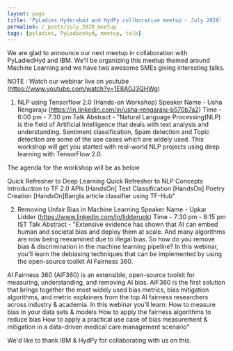```yaml
---
layout: page
title: 'PyLadies Hyderabad and HydPy collborative meetup - July 2020'
permalink: /_posts/july_2020_meetup
tags: [pyladies, PyLadiesHyd, meetup, talk]
---
```


We are glad to announce our next meetup in collaboration with PyLadiedHyd and IBM. We'll be organizing this meetup themed around Machine Learning and we have two awesome SMEs giving interesting talks.

NOTE : Watch our webinar live on youtube (https://www.youtube.com/watch?v=1E8A0J3QHWg)

1. NLP using Tensorflow 2.0 (Hands-on Workshop)
Speaker Name - Usha Rengaraju (https://in.linkedin.com/in/usha-rengaraju-b570b7a2)
Time - 6:00 pm - 7:30 pm
Talk Abstract - "Natural Language Processing(NLP) is the field of Artificial Intelligence that deals with text analysis and understanding. Sentiment classification, Spam detection and Topic detection are some of the use cases which are widely used. This workshop will get you started with real-world NLP projects using deep learning with TensorFlow 2.0.

The agenda for the workshop will be as below

Quick Refresher to Deep Learning
Quick Refresher to NLP Concepts
Introduction to TF 2.0 APIs
[HandsOn] Text Classification
[HandsOn] Poetry Creation
[HandsOn]Bangla article classifier using TF-Hub"

2. Removing Unfair Bias in Machine Learning
Speaker Name - Upkar Lidder (https://www.linkedin.com/in/lidderupk)
Time - 7:30 pm - 8:15 pm IST
Talk Abstract - "Extensive evidence has shown that AI can embed human and societal bias and deploy them at scale. And many algorithms are now being reexamined due to illegal bias. So how do you remove bias & discrimination in the machine learning pipeline? In this webinar, you’ll learn the debiasing techniques that can be implemented by using the open-source toolkit AI Fairness 360.

AI Fairness 360 (AIF360) is an extensible, open-source toolkit for measuring, understanding, and removing AI bias. AIF360 is the first solution that brings together the most widely used bias metrics, bias mitigation algorithms, and metric explainers from the top AI fairness researchers across industry & academia. In this webinar you’ll learn:
How to measure bias in your data sets & models
How to apply the fairness algorithms to reduce bias
How to apply a practical use case of bias measurement & mitigation in a data-driven medical care management scenario"

We'd like to thank IBM & HydPy for collaborating with us on this.
